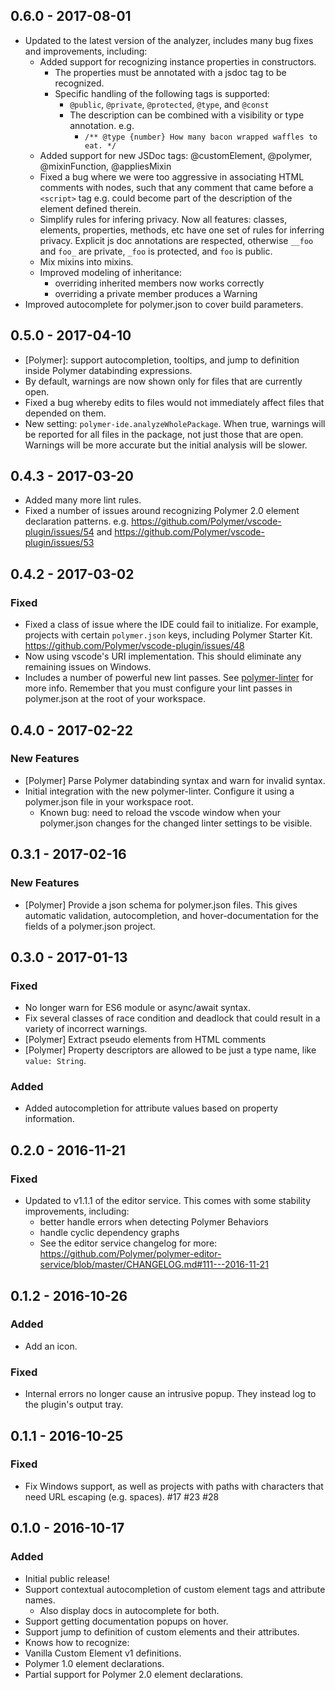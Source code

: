 <!--
  PRs should document any user-visible changes in the Unreleased section.
  Uncomment out the header as necessary.
-->

<!--## [Unreleased]-->
## 0.6.0 - 2017-08-01

* Updated to the latest version of the analyzer, includes many bug fixes and improvements, including:
  * Added support for recognizing instance properties in constructors.
    * The properties must be annotated with a jsdoc tag to be recognized.
    * Specific handling of the following tags is supported:
      * `@public`, `@private`, `@protected`, `@type`, and `@const`
      * The description can be combined with a visibility or type annotation. e.g.
        * `/** @type {number} How many bacon wrapped waffles to eat. */`
  * Added support for new JSDoc tags: @customElement, @polymer, @mixinFunction, @appliesMixin
  * Fixed a bug where we were too aggressive in associating HTML comments with
    nodes, such that any comment that came before a `<script>` tag e.g. could
    become part of the description of the element defined therein.
  * Simplify rules for infering privacy. Now all features: classes, elements, properties, methods, etc have one set of rules for inferring privacy. Explicit js doc annotations are respected, otherwise `__foo` and `foo_` are private, `_foo` is protected, and `foo` is public.
  * Mix mixins into mixins.
  * Improved modeling of inheritance:
    * overriding inherited members now works correctly
    * overriding a private member produces a Warning
* Improved autocomplete for polymer.json to cover build parameters.

## 0.5.0 - 2017-04-10

* [Polymer]: support autocompletion, tooltips, and jump to definition inside Polymer databinding expressions.
* By default, warnings are now shown only for files that are currently open.
* Fixed a bug whereby edits to files would not immediately affect files that depended on them.
* New setting: `polymer-ide.analyzeWholePackage`. When true, warnings will be reported for all files in the package, not just those that are open. Warnings will be more accurate but the initial analysis will be slower.

## 0.4.3 - 2017-03-20

* Added many more lint rules.
* Fixed a number of issues around recognizing Polymer 2.0 element declaration patterns. e.g. https://github.com/Polymer/vscode-plugin/issues/54 and https://github.com/Polymer/vscode-plugin/issues/53

## 0.4.2 - 2017-03-02

### Fixed

* Fixed a class of issue where the IDE could fail to initialize. For example, projects with certain `polymer.json` keys, including Polymer Starter Kit. https://github.com/Polymer/vscode-plugin/issues/48
* Now using vscode's URI implementation. This should eliminate any remaining issues on Windows.
* Includes a number of powerful new lint passes. See [polymer-linter](https://github.com/Polymer/polymer-linter/blob/master/CHANGELOG.md#015---2017-03-03) for more info. Remember that you must configure your lint passes in polymer.json at the root of your workspace.


## 0.4.0 - 2017-02-22

### New Features

* [Polymer] Parse Polymer databinding syntax and warn for invalid syntax.
* Initial integration with the new polymer-linter. Configure it using a polymer.json file in your workspace root.
  * Known bug: need to reload the vscode window when your polymer.json changes for the changed linter settings to be visible.

## 0.3.1 - 2017-02-16

### New Features

* [Polymer] Provide a json schema for polymer.json files. This gives automatic validation, autocompletion, and hover-documentation for the fields of a polymer.json project.

## 0.3.0 - 2017-01-13

### Fixed

* No longer warn for ES6 module or async/await syntax.
* Fix several classes of race condition and deadlock that could result in a variety of incorrect warnings.
* [Polymer] Extract pseudo elements from HTML comments
* [Polymer] Property descriptors are allowed to be just a type name, like `value: String`.

### Added

* Added autocompletion for attribute values based on property information.


## 0.2.0 - 2016-11-21

### Fixed

* Updated to v1.1.1 of the editor service. This comes with some stability improvements, including:
  * better handle errors when detecting Polymer Behaviors
  * handle cyclic dependency graphs
  * See the editor service changelog for more: https://github.com/Polymer/polymer-editor-service/blob/master/CHANGELOG.md#111---2016-11-21

## 0.1.2 - 2016-10-26

### Added
* Add an icon.

### Fixed
* Internal errors no longer cause an intrusive popup. They instead log to the plugin's output tray.

## 0.1.1 - 2016-10-25

### Fixed
* Fix Windows support, as well as projects with paths with characters that need URL escaping (e.g. spaces). #17 #23 #28

## 0.1.0 - 2016-10-17

### Added
* Initial public release!
* Support contextual autocompletion of custom element tags and attribute names.
  * Also display docs in autocomplete for both.
* Support getting documentation popups on hover.
* Support jump to definition of custom elements and their attributes.
* Knows how to recognize:
 * Vanilla Custom Element v1 definitions.
 * Polymer 1.0 element declarations.
 * Partial support for Polymer 2.0 element declarations.
